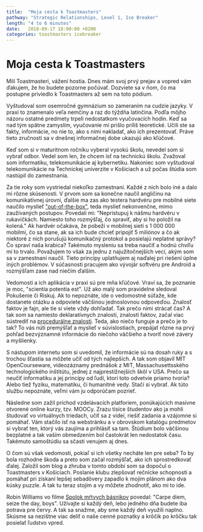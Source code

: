 ```yaml
---
title:  "Moja cesta k Toastmasters"
pathway: "Strategic Relationships, Level 1, Ice Breaker"
length: "4 to 6 minutes"
date:   2018-09-17 18:00:00 +0200
categories: toastmasters icebreaker
---
```


# Moja cesta k Toastmasters
Milí Toastmasteri, vážení hostia. Dnes mám svoj prvý prejav a vopred vám ďakujem, že ho budete pozorne počúvať. Dozviete sa v ňom, čo ma postupne priviedlo k Toastmasters až sem na toto pódium.

Vyštudoval som osemročné gymnázium so zameraním na cudzie jazyky. V praxi to znamenalo veľa nemčiny a raz do týždňa latinčina. Podľa môjho názoru ostatné predmety trpeli nedostatkom vyučovacích hodín. Keď sa nad tým spätne zamyslím, vyučovanie mi prišlo príliš teoretické. Učili ste sa fakty, informácie, no nie to, ako s nimi nakladať, ako ich prezentovať. Práve tieto zručnosti sa v dnešnej informačnej dobe ukazujú ako kľúčové.

Keď som si v maturitnom ročníku vyberal vysokú školu, nevedel som si vybrať odbor. Vedel som len, že chcem ísť na technickú školu. Zvažoval som informatiku, telekomunikácie aj kybernetiku. Nakoniec som vyštudoval telekomunikácie na Technickej univerzite v Košiciach a už počas štúdia som nastúpil do zamestnania.

Za tie roky som vystriedal niekoľko zamestnaní. Každé z nich bolo iné a dalo mi rôzne skúsenosti. V prvom som sa konečne naučil angličinu na komunikatívnej úrovni, ďalšie ma zas ako testera hardvéru pre mobilné siete naučilo myslieť ["out-of-the-box"][thinking-out-of-the-box], teda myslieť nekonvenčne, mimo zaužívaných postupov. Povedali mi: "Nepristupuj k nášmu hardvéru v rukavičkách. Namiesto toho rozmýšľaj, čo spraviť, aby si ho položil na kolená." Ak hardvér očakáva, že pobeží v mobilnej sieti s 1 000 000 mobilmi, čo sa stane, ak sa ich bude chcieť pripojiť 5 miliónov a čo ak niektoré z nich porušujú komunikačný protokol a posielajú neplatné správy? Čo spraví naša krabica? Takémuto mysleniu sa treba naučiť a hodnú chvíľu mi to trvalo. Považujem to však za jednu z najužitočnejších vecí, akým som sa v zamestnaní naučil. Tieto princípy uplatňujem aj naďalej pri riešení úplne iných problémov. V súčasnosti pracujem ako vývojár softvéru pre Android a rozmýšľam zase nad niečím ďalším.

Vedomosti a ich aplikácia v praxi sú pre mňa kľúčové. Vraví sa, že poznanie je moc, "scientia potentia est". Už ako malý som pravidelne sledoval Pokušenie či Riskuj. Ak to nepoznáte, ide o vedomostné súťaže, kde dostanete otázku a odpoviete väčšinou jednoslovnou odpoveďou. Znalosť faktov je fajn, ale tie si viete vždy dohľadať. Tak prečo nimi strácať čas? A tak som sa namiesto deklaratívnych znalostí, znalostí faktov, začal viac sústrediť na [procedurálne znalosti][knowledge-representation]. Teda, ako niečo funguje a prečo je to tak? To vás núti premýšľať a myslieť v súvislostiach, prepájať rôzne na prvý pohľad bezvýznamné informácie do niečoho väčšieho a tvoriť nové závery a myšlienky.

S nástupom internetu som si uvedomil, že informácie sú na dosah ruky a s trochou šťastia sa môžete učiť od tých najlepších. A tak som objavil MIT OpenCourseware, videozáznamy prednášok z MIT, Massachusettsského technologického inštitútu, jednej z najprestížnejších škôl v USA. Prečo sa neučiť informatiku a jej princípy od ľudí, ktorí toto odvetvie priamo tvoria? Alebo tiež fyziku, matematiku, či humanitné vedy. Stačí si vybrať. Ak túto službu nepoznáte, veľmi vám ju odporúčam pozrieť.

Následne som zažil príchod vzdelávacích platforiem, ponúkajúcich masívne otvorené online kurzy, tzv. MOOCy. Zrazu tisíce študentov ako ja mohli študovať vo virtuálnych triedach, učiť sa z videí, riešiť zadania a vzájomne si pomáhať. Vám stačilo ísť na webstránku a v obrovskom katalógu predmetov si vybrať ten, ktorý vás zaujíma a prihlásiť sa tam. Štúdium bolo väčšinou bezplatné a tak vaším obmedzením bol častokrát len nedostatok času. Takémuto samoštúdiu sa sčasti venujem aj dnes.

O čom sú však vedomosti, pokiaľ si ich všetky necháte len pre seba? To by bola rozhodne škoda a preto som začal rozmýšľať, ako ich sprostredkovať ďalej. Založil som blog a zhruba v tomto období som sa dopočul o Toastmasters v Košiciach. Poslanie klubu zlepšovať rečnícke schopnosti a pomáhať pri získaní lepšej sebadôvery zapadlo k mojim plánom ako dva kúsky puzzle. A tak tu teraz stojím a vy môžete zhodnotiť, ako mi to ide.

Robin Williams vo filme [Spolok mŕtvych básnikov][dead-poets-society] povedal: "Carpe diem, seize the day, boys". Užívajte si každý deň, lebo jedného dňa budete iba potrava pre červy. A tak sa snažme, aby sme každý deň využili naplno. Skúsme sa nezištne viac deliť o naše cenné poznatky a krôčik po krôčku tak posielať ľudstvo vpred.

[//]: # (Used references)
[thinking-out-of-the-box]: https://en.wikipedia.org/wiki/Thinking_outside_the_box
[knowledge-representation]: https://cs.wikipedia.org/wiki/Reprezentace_znalost%C3%AD
[dead-poets-society]: https://www.csfd.cz/film/9558-spolecnost-mrtvych-basniku/prehled/

